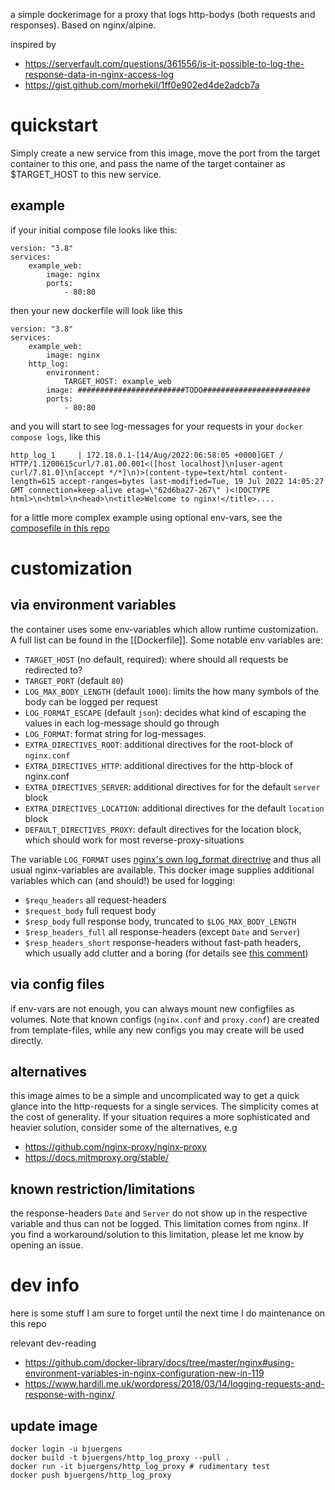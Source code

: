 
a simple dockerimage for a proxy that logs http-bodys (both requests and responses). Based on nginx/alpine. 


inspired by

* https://serverfault.com/questions/361556/is-it-possible-to-log-the-response-data-in-nginx-access-log
* https://gist.github.com/morhekil/1ff0e902ed4de2adcb7a

# quickstart

Simply create a new service from this image, move the port from the target container to this one, and pass the name of the target container as $TARGET_HOST to this new service. 

## example

if your initial compose file looks like this:

    version: "3.8"
    services:
        example_web:
            image: nginx
            ports:
                - 80:80

then your new dockerfile will look like this 
  
    version: "3.8"
    services:
        example_web:
            image: nginx
        http_log:
            environment:
                TARGET_HOST: example_web
            image: ########################TODO########################
            ports:
                - 80:80

and you will start to see log-messages for your requests in your `docker compose logs`, like this 

    http_log_1     | 172.18.0.1-[14/Aug/2022:06:58:05 +0000]GET / HTTP/1.1200615curl/7.81.00.001<([host localhost]\n[user-agent curl/7.81.0]\n[accept */*]\n)>(content-type=text/html content-length=615 accept-ranges=bytes last-modified=Tue, 19 Jul 2022 14:05:27 GMT connection=keep-alive etag=\"62d6ba27-267\" )<!DOCTYPE html>\n<html>\n<head>\n<title>Welcome to nginx!</title>....

for a little more complex example using optional env-vars, see the [composefile in this repo](docker-compose.yml)

# customization 

## via environment variables 

the container uses some env-variables which allow runtime customization. A full list can be found in the [[Dockerfile]]. Some notable env variables are:

* `TARGET_HOST` (no default, required): where should all requests be redirected to?
* `TARGET_PORT` (default `80`)
* `LOG_MAX_BODY_LENGTH` (default `1000`): limits the how many symbols of the body can be logged per request
* `LOG_FORMAT_ESCAPE` (default `json`): decides what kind of escaping the values in each log-message should go through
* `LOG_FORMAT`: format string for log-messages. 
* `EXTRA_DIRECTIVES_ROOT`: additional directives for the root-block of `nginx.conf`
* `EXTRA_DIRECTIVES_HTTP`: additional directives for the http-block of nginx.conf
* `EXTRA_DIRECTIVES_SERVER`: additional directives for for the default `server` block
* `EXTRA_DIRECTIVES_LOCATION`: additional directives for the default `location` block
* `DEFAULT_DIRECTIVES_PROXY`: default directives for the location block, which should work for most reverse-proxy-situations

The variable `LOG_FORMAT` uses [nginx's own log_format directrive](http://nginx.org/en/docs/http/ngx_http_log_module.html#log_format) and thus all usual nginx-variables are available. This docker image supplies additional variables which can (and should!) be used for logging:

* `$requ_headers` all request-headers
* `$request_body` full request body
* `$resp_body` full response body, truncated to `$LOG_MAX_BODY_LENGTH`
* `$resp_headers_full` all response-headers (except `Date` and `Server`)
* `$resp_headers_short` response-headers without fast-path headers, which usually add clutter and a boring (for details see [this comment](https://github.com/openresty/lua-nginx-module/issues/1595#issuecomment-530597829))

## via config files

if env-vars are not enough, you can always mount new configfiles as volumes. Note that known configs (`nginx.conf` and `proxy.conf`) are created from template-files, while any new configs you may create will be used directly. 


## alternatives

this image aimes to be a simple and uncomplicated way to get a quick glance into the http-requests for a single services. The simplicity comes at the cost of generality. If your situation requires a more sophisticated and heavier solution, consider some of the alternatives, e.g

* https://github.com/nginx-proxy/nginx-proxy
* https://docs.mitmproxy.org/stable/


## known restriction/limitations

the response-headers `Date` and `Server` do not show up in the respective variable and thus can not be logged. This limitation comes from nginx. If you find a workaround/solution to this limitation, please let me know by opening an issue.


# dev info

here is some stuff I am sure to forget until the next time I do maintenance on this repo

relevant dev-reading

* https://github.com/docker-library/docs/tree/master/nginx#using-environment-variables-in-nginx-configuration-new-in-119
* https://www.hardill.me.uk/wordpress/2018/03/14/logging-requests-and-response-with-nginx/


## update image

    docker login -u bjuergens
    docker build -t bjuergens/http_log_proxy --pull .
    docker run -it bjuergens/http_log_proxy # rudimentary test
    docker push bjuergens/http_log_proxy


